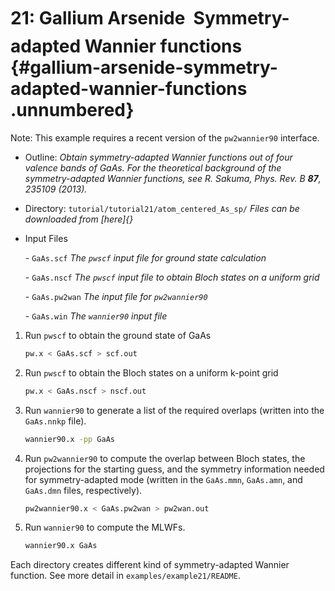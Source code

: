 # 21: Gallium Arsenide &#151; Symmetry-adapted Wannier functions {#gallium-arsenide-symmetry-adapted-wannier-functions .unnumbered}

Note: This example requires a recent version of the `pw2wannier90`
interface.

-   Outline: *Obtain symmetry-adapted Wannier functions out of four
    valence bands of GaAs. For the theoretical background of the
    symmetry-adapted Wannier functions, see R. Sakuma, Phys. Rev. B
    **87**, 235109 (2013).*

-   Directory: `tutorial/tutorial21/atom_centered_As_sp/` *Files can be downloaded from [here]{}*

-   Input Files

    \-    `GaAs.scf` *The `pwscf` input file for ground state
        calculation*

    \-    `GaAs.nscf` *The `pwscf` input file to obtain Bloch
        states on a uniform grid*

    \-    `GaAs.pw2wan` *The input file for `pw2wannier90`*

    \-    `GaAs.win` *The `wannier90` input file*

1.  Run `pwscf` to obtain the ground state of GaAs

    ```bash title="Terminal"
    pw.x < GaAs.scf > scf.out
    ```

2.  Run `pwscf` to obtain the Bloch states on a uniform
    k-point grid

    ```bash title="Terminal"
    pw.x < GaAs.nscf > nscf.out
    ```

3.  Run `wannier90` to generate a list of the required overlaps (written
    into the `GaAs.nnkp` file).

    ```bash title="Terminal"
    wannier90.x -pp GaAs
    ```

4.  Run `pw2wannier90` to compute the overlap between Bloch states, the
    projections for the starting guess, and the symmetry information
    needed for symmetry-adapted mode (written in the `GaAs.mmn`,
    `GaAs.amn`, and `GaAs.dmn` files, respectively).

    ```bash title="Terminal"
    pw2wannier90.x < GaAs.pw2wan > pw2wan.out
    ```

5.  Run `wannier90` to compute the MLWFs.

    ```bash title="Terminal"
    wannier90.x GaAs
    ```

Each directory creates different kind of symmetry-adapted Wannier
function. See more detail in `examples/example21/README`.


